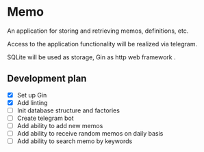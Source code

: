 # Memo

An application for storing and retrieving memos, definitions, etc.

Access to the application functionality will be realized via telegram.

SQLite will be used as storage, Gin as http web framework .

## Development plan

- [x] Set up Gin
- [x] Add linting
- [ ] Init database structure and factories
- [ ] Create telegram bot
- [ ] Add ability to add new memos
- [ ] Add ability to receive random memos on daily basis
- [ ] Add ability to search memo by keywords